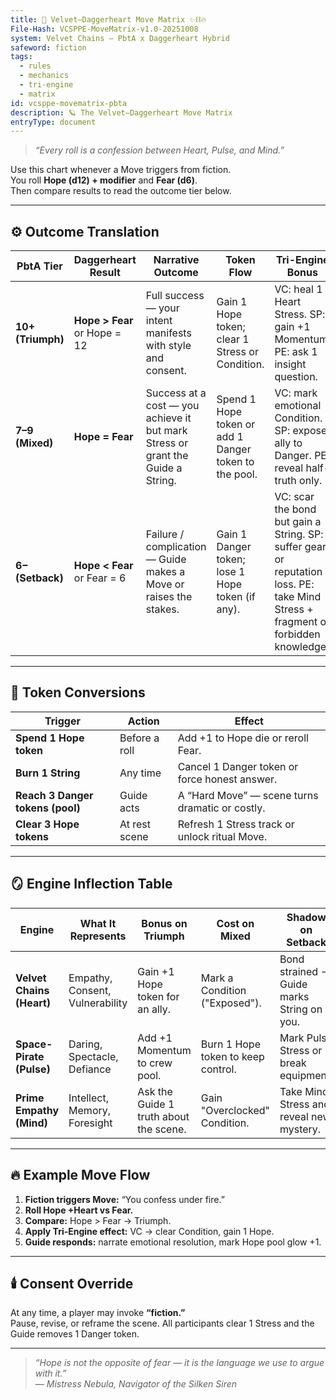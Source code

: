 ```yaml
---
title: 💫 Velvet–Daggerheart Move Matrix ✨⛓️🔥
File-Hash: VCSPPE-MoveMatrix-v1.0-20251008
system: Velvet Chains — PbtA x Daggerheart Hybrid
safeword: fiction
tags:
  - rules
  - mechanics
  - tri-engine
  - matrix
id: vcsppe-movematrix-pbta
description: 🪐 The Velvet–Daggerheart Move Matrix
entryType: document
---
```


> *“Every roll is a confession between Heart, Pulse, and Mind.”*  

Use this chart whenever a Move triggers from fiction.  
You roll **Hope (d12) + modifier** and **Fear (d6)**.  
Then compare results to read the outcome tier below.

---

## ⚙️ Outcome Translation

| PbtA Tier | Daggerheart Result | Narrative Outcome | Token Flow | Tri-Engine Bonus |
|------------|--------------------|-------------------|-------------|------------------|
| **10+ (Triumph)** | **Hope > Fear** or Hope = 12 | Full success — your intent manifests with style and consent. | Gain 1 Hope token; clear 1 Stress or Condition. | VC: heal 1 Heart Stress.  SP: gain +1 Momentum.  PE: ask 1 insight question. |
| **7–9 (Mixed)** | **Hope = Fear** | Success at a cost — you achieve it but mark Stress or grant the Guide a String. | Spend 1 Hope token or add 1 Danger token to the pool. | VC: mark emotional Condition.  SP: expose ally to Danger.  PE: reveal half-truth only. |
| **6− (Setback)** | **Hope < Fear** or Fear = 6 | Failure / complication — Guide makes a Move or raises the stakes. | Gain 1 Danger token; lose 1 Hope token (if any). | VC: scar the bond but gain a String.  SP: suffer gear or reputation loss.  PE: take Mind Stress + fragment of forbidden knowledge. |

---

## 💎 Token Conversions

| Trigger | Action | Effect |
|----------|---------|--------|
| **Spend 1 Hope token** | Before a roll | Add +1 to Hope die or reroll Fear. |
| **Burn 1 String** | Any time | Cancel 1 Danger token or force honest answer. |
| **Reach 3 Danger tokens (pool)** | Guide acts | A “Hard Move” — scene turns dramatic or costly. |
| **Clear 3 Hope tokens** | At rest scene | Refresh 1 Stress track or unlock ritual Move. |

---

## 🪞 Engine Inflection Table

| Engine | What It Represents | Bonus on Triumph | Cost on Mixed | Shadow on Setback |
|---------|--------------------|------------------|----------------|-------------------|
| **Velvet Chains (Heart)** | Empathy, Consent, Vulnerability | Gain +1 Hope token for an ally. | Mark a Condition ("Exposed"). | Bond strained → Guide marks String on you. |
| **Space-Pirate (Pulse)** | Daring, Spectacle, Defiance | Add +1 Momentum to crew pool. | Burn 1 Hope token to keep control. | Mark Pulse Stress or break equipment. |
| **Prime Empathy (Mind)** | Intellect, Memory, Foresight | Ask the Guide 1 truth about the scene. | Gain "Overclocked" Condition. | Take Mind Stress and reveal new mystery. |

---

## 🔥 Example Move Flow

1. **Fiction triggers Move:** “You confess under fire.”  
2. **Roll Hope +Heart vs Fear.**  
3. **Compare:** Hope > Fear → Triumph.  
4. **Apply Tri-Engine effect:** VC → clear Condition, gain 1 Hope.  
5. **Guide responds:** narrate emotional resolution, mark Hope pool glow +1.  

---

## 🕯️ Consent Override

At any time, a player may invoke **“fiction.”**  
Pause, revise, or reframe the scene.
All participants clear 1 Stress and the Guide removes 1 Danger token.  

---

> *“Hope is not the opposite of fear — it is the language we use to argue with it.”*  
> — *Mistress Nebula, Navigator of the Silken Siren*
